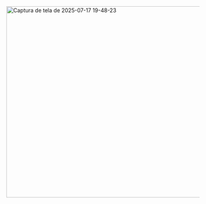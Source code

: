 <img width="753" height="501" alt="Captura de tela de 2025-07-17 19-48-23" src="https://github.com/user-attachments/assets/21471a80-bb5f-45be-9aa8-bb86f693b6b4" />
